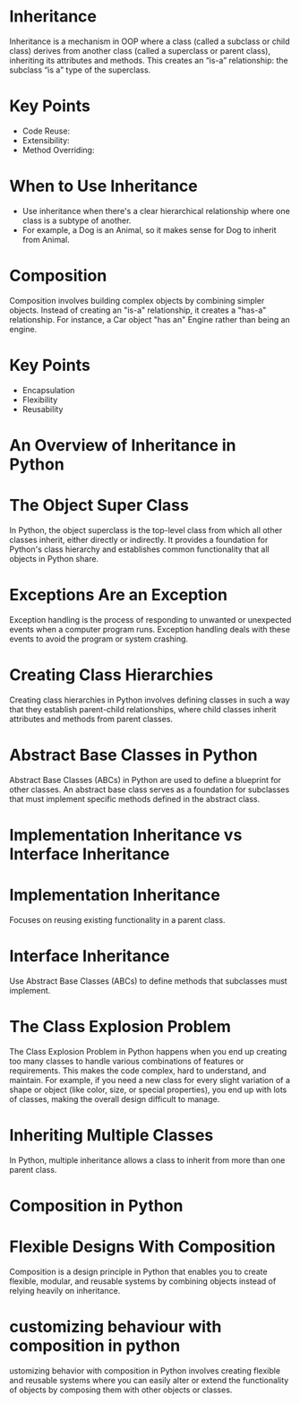 # Inheritance
Inheritance is a mechanism in OOP where a class (called a subclass or child class) derives from another class (called a superclass or parent class), inheriting its attributes and methods. This creates an “is-a” relationship: the subclass “is a” type of the superclass.
# Key Points
* Code Reuse:
* Extensibility:
* Method Overriding:
# When to Use Inheritance
* Use inheritance when there's a clear hierarchical relationship where one class is a subtype of another.
* For example, a Dog is an Animal, so it makes sense for Dog to inherit from Animal.
# Composition
Composition involves building complex objects by combining simpler objects. Instead of creating an "is-a" relationship, it creates a "has-a" relationship. For instance, a Car object "has an" Engine rather than being an engine.
# Key Points
* Encapsulation
* Flexibility
* Reusability
# An Overview of Inheritance in Python
# The Object Super Class
In Python, the object superclass is the top-level class from which all other classes inherit, either directly or indirectly. It provides a foundation for Python's class hierarchy and establishes common functionality that all objects in Python share.
# Exceptions Are an Exception
Exception handling is the process of responding to unwanted or unexpected events when a computer program runs. Exception handling deals with these events to avoid the program or system crashing.
# Creating Class Hierarchies
Creating class hierarchies in Python involves defining classes in such a way that they establish parent-child relationships, where child classes inherit attributes and methods from parent classes.
# Abstract Base Classes in Python
Abstract Base Classes (ABCs) in Python are used to define a blueprint for other classes. An abstract base class  serves as a foundation for subclasses that must implement specific methods defined in the abstract class. 
# Implementation Inheritance vs Interface Inheritance
# Implementation Inheritance
Focuses on reusing existing functionality in a parent class.
# Interface Inheritance
Use Abstract Base Classes (ABCs) to define methods that subclasses must implement.
# The Class Explosion Problem
The Class Explosion Problem in Python happens when you end up creating too many classes to handle various combinations of features or requirements. This makes the code complex, hard to understand, and maintain. For example, if you need a new class for every slight variation of a shape or object (like color, size, or special properties), you end up with lots of classes, making the overall design difficult to manage.
# Inheriting Multiple Classes
In Python, multiple inheritance allows a class to inherit from more than one parent class.
# Composition in Python
# Flexible Designs With Composition
Composition is a design principle in Python that enables you to create flexible, modular, and reusable systems by combining objects instead of relying heavily on inheritance.
# customizing behaviour with composition in python 
ustomizing behavior with composition in Python involves creating flexible and reusable systems where you can easily alter or extend the functionality of objects by composing them with other objects or classes.
